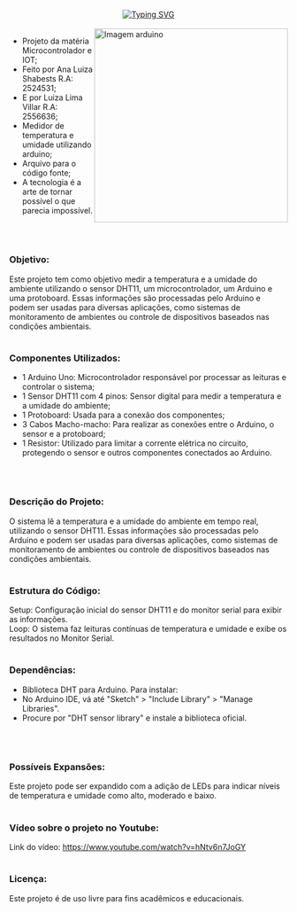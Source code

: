 <br>
<div align="center">
  <a href="https://git.io/typing-svg"><img src="https://readme-typing-svg.demolab.com?font=Fira+Code&pause=1000&color=0045F7&width=435&lines=%E2%98%80+++Microcontrolador : ++%E2%9B%88%EF%B8%8E;%E2%9D%85medidor+de+temperatura+e+umidade%E2%98%81" alt="Typing SVG" /></a>
</div>

<br>

<img src="https://lobodarobotica.com/blog/wp-content/uploads/2020/08/unnamed.png" width="350px" align="right" alt="Imagem arduino">



- Projeto da matéria Microcontrolador e IOT;
- Feito por Ana Luiza Shabests R.A: 2524531;
- E por Luiza Lima Villar R.A: 2556636;
- Medidor de temperatura e umidade utilizando arduino;
- Arquivo para o código fonte;
- A tecnologia é a arte de tornar possível o que parecia impossível.

<br>

#
 <h3>Objetivo:</h3> 

Este projeto tem como objetivo medir a temperatura e a umidade do ambiente utilizando o sensor DHT11, um microcontrolador, um Arduino e uma protoboard. Essas informações são processadas pelo Arduino e podem ser usadas para diversas aplicações, como sistemas de monitoramento de ambientes ou controle de dispositivos baseados nas condições ambientais.
<br>

#

<h3>Componentes Utilizados:</h3> 

- 1 Arduino Uno: Microcontrolador responsável por processar as leituras e controlar o sistema;
- 1 Sensor DHT11 com 4 pinos: Sensor digital para medir a temperatura e a umidade do ambiente;
- 1 Protoboard: Usada para a conexão dos componentes;
- 3 Cabos Macho-macho: Para realizar as conexões entre o Arduino, o sensor e a protoboard;
- 1 Resistor: Utilizado para limitar a corrente elétrica no circuito, protegendo o sensor e outros componentes conectados ao Arduino. 
<br>

#

<h3>Descrição do Projeto:</h3> 

O sistema lê a temperatura e a umidade do ambiente em tempo real, utilizando o sensor DHT11. Essas informações são processadas pelo Arduino e podem ser usadas para diversas aplicações, como sistemas de monitoramento de ambientes ou controle de dispositivos baseados nas condições ambientais.
<br>

#

<h3>Estrutura do Código:</h3> 

Setup: Configuração inicial do sensor DHT11 e do monitor serial para exibir as informações. <br>
Loop: O sistema faz leituras contínuas de temperatura e umidade e exibe os resultados no Monitor Serial.
<br>

#

<h3>Dependências:</h3> 

- Biblioteca DHT para Arduino. Para instalar:
- No Arduino IDE, vá até "Sketch" > "Include Library" > "Manage Libraries".
- Procure por "DHT sensor library" e instale a biblioteca oficial.
<br>

#

<h3>Possíveis Expansões:</h3> 

Este projeto pode ser expandido com a adição de LEDs para indicar níveis de temperatura e umidade como alto, moderado e baixo.
<br>

#

<h3>Vídeo sobre o projeto no Youtube:</h3>

Link do vídeo: https://www.youtube.com/watch?v=hNtv6n7JoGY

#

<h3>Licença:</h3> 
Este projeto é de uso livre para fins acadêmicos e educacionais.

